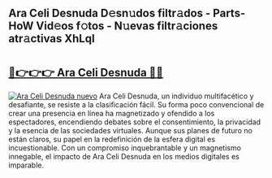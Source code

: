 ## Ara Celi Desnuda D𝚎sn𝚞dos filtr𝚊dos - Parts-HoW Vid𝚎os f𝚘tos - N𝚞evas filtr𝚊ciones atr𝚊ctivas XhLqI

# <h2><a href="http://mbcpfv.tromn.icu/?c=Ara+Celi+Desnuda">🔗👉👉👉 Ara Celi Desnuda 🔗🔗</a></h2>

[![Ara Celi Desnuda nuevo](https://i.imgur.com/pEAQMta.gif)](http://mbcpfv.tromn.icu/?c=Ara+Celi+Desnuda)
Ara Celi Desnuda, un individuo multifacético y desafiante, se resiste a la clasificación fácil. Su forma poco convencional de crear una presencia en línea ha magnetizado y ofendido a los espectadores, encendiendo debates sobre el consentimiento, la privacidad y la esencia de las sociedades virtuales. Aunque sus planes de futuro no están claros, su papel en la redefinición de la esfera digital es incuestionable. Con un compromiso inquebrantable y un magnetismo innegable, el impacto de Ara Celi Desnuda en los medios digitales es imparable.
